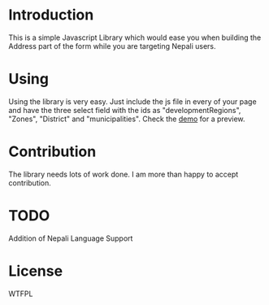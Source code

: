 Introduction
============

This is a simple Javascript Library which would ease you when building the Address part of the form while you are targeting Nepali users.

Using
=====

Using the library is very easy. Just include the js file in every of your page and have the three select field with the ids as "developmentRegions", "Zones", "District" and "municipalities". Check the [demo](http://meadhikari.insomnia247.nl/address.html) for a preview.

Contribution
====
The library needs lots of work done. I am more than happy to accept contribution. 

TODO
====

Addition of Nepali Language Support

License
====
WTFPL
